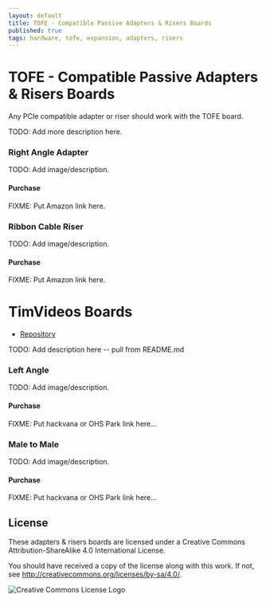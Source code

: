 ```yaml
---
layout: default
title: TOFE - Compatible Passive Adapters & Risers Boards
published: true
tags: hardware, tofe, expansion, adapters, risers
---
```


# TOFE - Compatible Passive Adapters & Risers Boards

Any PCIe compatible adapter or riser should work with the TOFE board.

TODO: Add more description here.

### Right Angle Adapter

TODO: Add image/description.

#### Purchase

FIXME: Put Amazon link here.

### Ribbon Cable Riser

TODO: Add image/description.

#### Purchase

FIXME: Put Amazon link here.


# TimVideos Boards

 * [Repository](https://github.com/timvideos/HDMI2USB-TOFE-adapters-and-risers)

TODO: Add description here -- pull from README.md

### Left Angle

TODO: Add image/description.

#### Purchase

FIXME: Put hackvana or OHS Park link here...

### Male to Male

TODO: Add image/description.

#### Purchase

FIXME: Put hackvana or OHS Park link here...

## License

These adapters & risers boards are licensed under a
Creative Commons Attribution-ShareAlike 4.0 International License.

You should have received a copy of the license along with this
work. If not, see <http://creativecommons.org/licenses/by-sa/4.0/>.

![Creative Commons License Logo](https://i.creativecommons.org/l/by-sa/4.0/88x31.png)

